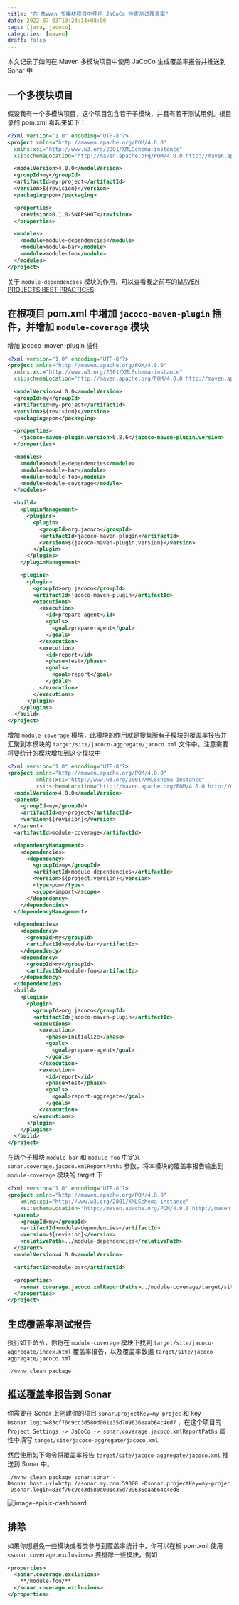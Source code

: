 ```yaml
---
title: "在 Maven 多模块项目中使用 JaCoCo 检查测试覆盖率"
date: 2022-07-03T13:24:14+08:00
tags: [java, jacoco]
categories: [maven]
draft: false
---
```


本文记录了如何在 Maven 多模块项目中使用 JaCoCo 生成覆盖率报告并推送到 Sonar 中

## 一个多模块项目

假设我有一个多模块项目，这个项目包含若干子模块，并且有若干测试用例。根目录的 pom.xml 看起来如下：

```xml
<?xml version="1.0" encoding="UTF-8"?>
<project xmlns="http://maven.apache.org/POM/4.0.0"
  xmlns:xsi="http://www.w3.org/2001/XMLSchema-instance"
  xsi:schemaLocation="http://maven.apache.org/POM/4.0.0 http://maven.apache.org/xsd/maven-4.0.0.xsd">

  <modelVersion>4.0.0</modelVersion>
  <groupId>my</groupId>
  <artifactId>my-project</artifactId>
  <version>${revision}</version>
  <packaging>pom</packaging>

  <properties>
  	<revision>0.1.0-SNAPSHOT</revision>
  </properties>

  <modules>
    <module>module-dependencies</module>
    <module>module-bar</module>
    <module>module-foo</module>   
  </modules>
</project>
```

关于 `module-dependencies` 模块的作用，可以查看我之前写的[MAVEN PROJECTS BEST PRACTICES](https://coolbeevip.github.io/posts/maven/maven-best-practices-for-structuring-projects-and-modules/)


## 在根项目 pom.xml 中增加 `jacoco-maven-plugin` 插件，并增加 `module-coverage` 模块

增加 jacoco-maven-plugin 插件

```xml
<?xml version="1.0" encoding="UTF-8"?>
<project xmlns="http://maven.apache.org/POM/4.0.0"
  xmlns:xsi="http://www.w3.org/2001/XMLSchema-instance"
  xsi:schemaLocation="http://maven.apache.org/POM/4.0.0 http://maven.apache.org/xsd/maven-4.0.0.xsd">

  <modelVersion>4.0.0</modelVersion>
  <groupId>my</groupId>
  <artifactId>my-project</artifactId>
  <version>${revision}</version>
  <packaging>pom</packaging>

  <properties>
    <jacoco-maven-plugin.version>0.8.6</jacoco-maven-plugin.version>
  </properties>

  <modules>
    <module>module-dependencies</module>
    <module>module-bar</module>
    <module>module-foo</module>   
    <module>module-coverage</module>
  </modules>

  <build>
    <pluginManagement>
      <plugins>    
        <plugin>
          <groupId>org.jacoco</groupId>
          <artifactId>jacoco-maven-plugin</artifactId>
          <version>${jacoco-maven-plugin.version}</version>
        </plugin>
      </plugins>
    </pluginManagement>

    <plugins>
      <plugin>
        <groupId>org.jacoco</groupId>
        <artifactId>jacoco-maven-plugin</artifactId>
        <executions>
          <execution>
            <id>prepare-agent</id>
            <goals>
              <goal>prepare-agent</goal>
            </goals>
          </execution>
          <execution>
            <id>report</id>
            <phase>test</phase>
            <goals>
              <goal>report</goal>
            </goals>
          </execution>
        </executions>
      </plugin>
    </plugins>
  </build>
</project>
```

增加 `module-coverage` 模块，此模块的作用就是搜集所有子模块的覆盖率报告并汇聚到本模块的 `target/site/jacoco-aggregate/jacoco.xml` 文件中，注意需要将要统计的模块增加到这个模块中


```xml
<?xml version="1.0" encoding="UTF-8"?>
<project xmlns="http://maven.apache.org/POM/4.0.0"
         xmlns:xsi="http://www.w3.org/2001/XMLSchema-instance"
         xsi:schemaLocation="http://maven.apache.org/POM/4.0.0 http://maven.apache.org/xsd/maven-4.0.0.xsd">
  <modelVersion>4.0.0</modelVersion>
  <parent>
    <groupId>my</groupId>
    <artifactId>my-project</artifactId>
    <version>${revision}</version>
  </parent>  
  <artifactId>module-coverage</artifactId>

  <dependencyManagement>
    <dependencies>
      <dependency>
        <groupId>my</groupId>
        <artifactId>module-dependencies</artifactId>
        <version>${project.version}</version>
        <type>pom</type>
        <scope>import</scope>
      </dependency>
    </dependencies>
  </dependencyManagement>

  <dependencies>
    <dependency>
      <groupId>my</groupId>
      <artifactId>module-bar</artifactId>
    </dependency>
    <dependency>
      <groupId>my</groupId>
      <artifactId>module-foo</artifactId>
    </dependency>
  </dependencies>
  <build>
    <plugins>
      <plugin>
        <groupId>org.jacoco</groupId>
        <artifactId>jacoco-maven-plugin</artifactId>
        <executions>
          <execution>
            <phase>initialize</phase>
            <goals>
              <goal>prepare-agent</goal>
            </goals>
          </execution>
          <execution>
            <id>report</id>
            <phase>test</phase>
            <goals>
              <goal>report-aggregate</goal>
            </goals>
          </execution>
        </executions>
      </plugin>
    </plugins>
  </build>
</project>
```


在两个子模块 `module-bar` 和 `module-foo` 中定义 `sonar.coverage.jacoco.xmlReportPaths` 参数，将本模块的覆盖率报告输出到 `module-coverage` 模块的 target 下

```xml
<?xml version="1.0" encoding="UTF-8"?>
<project xmlns="http://maven.apache.org/POM/4.0.0"
    xmlns:xsi="http://www.w3.org/2001/XMLSchema-instance"
    xsi:schemaLocation="http://maven.apache.org/POM/4.0.0 http://maven.apache.org/xsd/maven-4.0.0.xsd">
  <parent>
    <groupId>my</groupId>
    <artifactId>module-dependencies</artifactId>
    <version>${revision}</version>
    <relativePath>../module-dependencies</relativePath>
  </parent>
  <modelVersion>4.0.0</modelVersion>

  <artifactId>module-bar</artifactId>

  <properties>
    <sonar.coverage.jacoco.xmlReportPaths>../module-coverage/target/site/jacoco-aggregate/jacoco.xml</sonar.coverage.jacoco.xmlReportPaths>
  </properties>
</project>
```


## 生成覆盖率测试报告

执行如下命令，你将在 `module-coverage` 模块下找到  `target/site/jacoco-aggregate/index.html` 覆盖率报告，以及覆盖率数据 `target/site/jacoco-aggregate/jacoco.xml`

```shell
./mvnw clean package
```

## 推送覆盖率报告到 Sonar


你需要在 Sonar 上创建你的项目 `sonar.projectKey=my-projec` 和 key `-Dsonar.login=83cf76c9cc3d580d001e35d709636eaab64c4ed7` ，在这个项目的 `Project Settings -> JaCoCo -> sonar.coverage.jacoco.xmlReportPaths` 属性中填写 `target/site/jacoco-aggregate/jacoco.xml`


然后使用如下命令将覆盖率报告 `target/site/jacoco-aggregate/jacoco.xml` 推送到 Sonar 中。


```shell
./mvnw clean package sonar:sonar -Dsonar.host.url=http://sonar.my.com:59000 -Dsonar.projectKey=my-projec -Dsonar.login=83cf76c9cc3d580d001e35d709636eaab64c4ed8
```

![image-apisix-dashboard](/images/posts/jacoco-in-maven-multi-module/sonar-overall-code.png)

## 排除

如果你想避免一些模块或者类参与到覆盖率统计中，你可以在根 pom.xml 使用 `<sonar.coverage.exclusions>` 要排除一些模块，例如


```xml
<properties>
  <sonar.coverage.exclusions>
    **/module-foo/**
  </sonar.coverage.exclusions>
</properties>
```	

